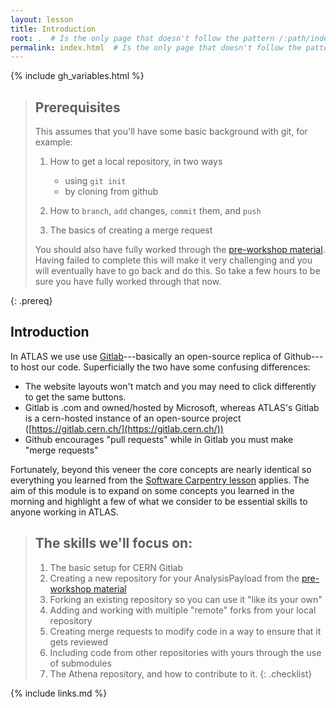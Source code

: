 ```yaml
---
layout: lesson
title: Introduction
root: .  # Is the only page that doesn't follow the pattern /:path/index.html
permalink: index.html  # Is the only page that doesn't follow the pattern /:path/index.html
---
```


{% include gh_variables.html %}

> ## Prerequisites
>
> This assumes that you'll have some basic background with git, for example:
>
> 1. How to get a local repository, in two ways
>     * using `git init`
>     * by cloning from github
>
> 2. How to `branch`, `add` changes, `commit` them, and `push`
> 3. The basics of creating a merge request
>
> You should also have fully worked through the [pre-workshop material](https://adjackp.github.io/pre-workshopMaterial/). Having
> failed to complete this will make it very challenging and you will eventually have to go back and do this.  So take a few hours to
> be sure you have fully worked through that now.
>
{: .prereq}

Introduction
------------

In ATLAS we use use [Gitlab](https://about.gitlab.com/)---basically an open-source replica of Github---to host our code.
Superficially the two have some confusing differences:

- The website layouts won't match and you may need to click differently to get the same buttons.
- Gitlab is .com and owned/hosted by Microsoft, whereas ATLAS's Gitlab is a cern-hosted instance of an open-source project ([https://gitlab.cern.ch/](https://gitlab.cern.ch/))
- Github encourages "pull requests" while in Gitlab you must make "merge requests"

Fortunately, beyond this veneer the core concepts are nearly identical so everything you learned from the [Software Carpentry lesson](http://swcarpentry.github.io/git-novice/) applies.
The aim of this module is to expand on some concepts you learned in the morning and highlight a few of what we consider to
be essential skills to anyone working in ATLAS.

> ## The skills we'll focus on:
>
> 1.  The basic setup for CERN Gitlab
> 2.  Creating a new repository for your AnalysisPayload from the [pre-workshop material](https://adjackp.github.io/pre-workshopMaterial/)
> 3.  Forking an existing repository so you can use it "like its your own"
> 4.  Adding and working with multiple "remote" forks from your local repository
> 5.  Creating merge requests to modify code in a way to ensure that it gets reviewed
> 6.  Including code from other repositories with yours through the use of submodules
> 7.  The Athena repository, and how to contribute to it.
{: .checklist}

{% include links.md %}
